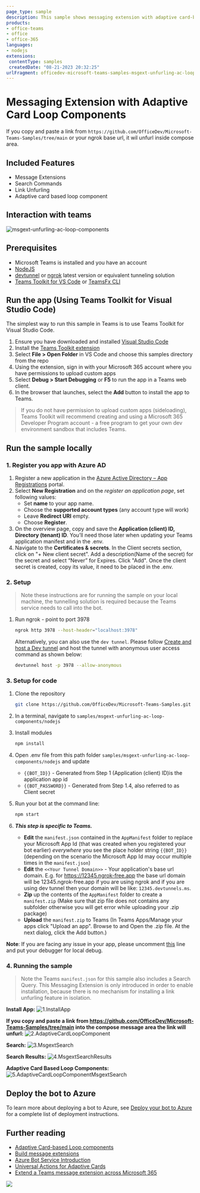 ```yaml
---
page_type: sample
description: This sample shows messaging extension with adaptive card-based loop components functionality.
products:
- office-teams
- office
- office-365
languages:
- nodejs
extensions:
 contentType: samples
 createdDate: "08-21-2023 20:32:25"
urlFragment: officedev-microsoft-teams-samples-msgext-unfurling-ac-loop-components-nodejs
---
```


# Messaging Extension with Adaptive Card Loop Components

If you copy and paste a link from `https://github.com/OfficeDev/Microsoft-Teams-Samples/tree/main` or your ngrok base url, it wil unfurl inside compose area.

## Included Features
* Message Extensions
* Search Commands
* Link Unfurling
* Adaptive card based loop component

## Interaction with teams
![msgext-unfurling-ac-loop-components](Images/msgext-unfurling-ac-loop-components.gif)

## Prerequisites

- Microsoft Teams is installed and you have an account
- [NodeJS](https://nodejs.org/en/)
- [devtunnel](https://aka.ms/TunnelsCliDownload/win-x64) or [ngrok](https://ngrok.com/) latest version or equivalent tunneling solution
- [Teams Toolkit for VS Code](https://marketplace.visualstudio.com/items?itemName=TeamsDevApp.ms-teams-vscode-extension) or [TeamsFx CLI](https://learn.microsoft.com/microsoftteams/platform/toolkit/teamsfx-cli?pivots=version-one)

## Run the app (Using Teams Toolkit for Visual Studio Code)

The simplest way to run this sample in Teams is to use Teams Toolkit for Visual Studio Code.

1. Ensure you have downloaded and installed [Visual Studio Code](https://code.visualstudio.com/docs/setup/setup-overview)
1. Install the [Teams Toolkit extension](https://marketplace.visualstudio.com/items?itemName=TeamsDevApp.ms-teams-vscode-extension)
1. Select **File > Open Folder** in VS Code and choose this samples directory from the repo
1. Using the extension, sign in with your Microsoft 365 account where you have permissions to upload custom apps
1. Select **Debug > Start Debugging** or **F5** to run the app in a Teams web client.
1. In the browser that launches, select the **Add** button to install the app to Teams.
> If you do not have permission to upload custom apps (sideloading), Teams Toolkit will recommend creating and using a Microsoft 365 Developer Program account - a free program to get your own dev environment sandbox that includes Teams.

## Run the sample locally

### 1. Register you app with Azure AD

1. Register a new application in the [Azure Active Directory – App Registrations](https://go.microsoft.com/fwlink/?linkid=2083908) portal.
  2. Select **New Registration** and on the *register an application page*, set following values:
      * Set **name** to your app name.
      * Choose the **supported account types** (any account type will work)
      * Leave **Redirect URI** empty.
      * Choose **Register**.
  3. On the overview page, copy and save the **Application (client) ID, Directory (tenant) ID**. You’ll need those later when updating your Teams application manifest and in the .env.
  4.  Navigate to the **Certificates & secrets**. In the Client secrets section, click on "+ New client secret". Add a description(Name of the secret) for the secret and select “Never” for Expires. Click "Add". Once the client secret is created, copy its value, it need to be placed in the .env.

### 2. Setup

> Note these instructions are for running the sample on your local machine, the tunnelling solution is required because
the Teams service needs to call into the bot.

1) Run ngrok - point to port 3978

    ```bash
    ngrok http 3978 --host-header="localhost:3978"
    ```
    Alternatively, you can also use the `dev tunnel`. Please follow [Create and host a Dev tunnel](https://learn.microsoft.com/en-us/azure/developer/dev-tunnels/get-started?tabs=windows) and host the tunnel with anonymous user access command as shown below:

   ```bash
   devtunnel host -p 3978 --allow-anonymous
   ```

### 3. Setup for code
1) Clone the repository

    ```bash
    git clone https://github.com/OfficeDev/Microsoft-Teams-Samples.git
    ```

1) In a terminal, navigate to `samples/msgext-unfurling-ac-loop-components/nodejs`

1) Install modules

    ```bash
    npm install
    ```

1) Open .env file from this path folder `samples/msgext-unfurling-ac-loop-components/nodejs` and update 
   - `{{BOT_ID}}` - Generated from Step 1 (Application (client) ID)is the application app id
   - `{{BOT_PASSWORD}}` - Generated from Step 1.4, also referred to as Client secret

1) Run your bot at the command line:

    ```bash
    npm start
    ```

1) __*This step is specific to Teams.*__
    - **Edit** the `manifest.json` contained in the  `AppManifest` folder to replace your Microsoft App Id (that was created when you registered your bot earlier) *everywhere* you see the place holder string `{{BOT_ID}}` (depending on the scenario the Microsoft App Id may occur multiple times in the `manifest.json`)
    - **Edit** the `<<Your Tunnel Domain>>` - Your application's base url domain. E.g. for https://12345.ngrok-free.app the base url domain will be 12345.ngrok-free.app if you are using ngrok and if you are using dev tunnel then your domain will be like: `12345.devtunnels.ms`.
    - **Zip** up the contents of the `AppManifest` folder to create a `manifest.zip` (Make sure that zip file does not contains any subfolder otherwise you will get error while uploading your .zip package)
    - **Upload** the `manifest.zip` to Teams (In Teams Apps/Manage your apps click "Upload an app". Browse to and Open the .zip file. At the next dialog, click the Add button.)

**Note**: If you are facing any issue in your app, please uncomment [this](https://github.com/OfficeDev/Microsoft-Teams-Samples/blob/main/samples/msgext-unfurling-ac-loop-components/nodejs/index.js#L39) line and put your debugger for local debug.

### 4. Running the sample

> Note the Teams `manifest.json` for this sample also includes a Search Query. This Messaging Extension is only introduced in order to enable installation, because there is no mechanism for installing a link unfurling feature in isolation.

**Install App:**
![1.InstallApp](Images/1.InstallApp.png)

**If you copy and paste a link from https://github.com/OfficeDev/Microsoft-Teams-Samples/tree/main into the compose message area the link will unfurl:**
![2.AdaptiveCardLoopComponent](Images/2.AdaptiveCardLoopComponent.png)

**Search:**
![3.MsgextSearch ](Images/3.MsgextSearch.png)

**Search Results:**
![4.MsgextSearchResults ](Images/4.MsgextSearchResults.png)

**Adaptive Card Based Loop Components:**
![5.AdaptiveCardLoopComponentMsgextSearch](Images/5.AdaptiveCardLoopComponentMsgextSearch.png)

## Deploy the bot to Azure

To learn more about deploying a bot to Azure, see [Deploy your bot to Azure](https://aka.ms/azuredeployment) for a complete list of deployment instructions.

## Further reading

- [Adaptive Card-based Loop components](https://microsoft.com/en-us/microsoftteams/platform/m365-apps/cards-loop-component?branch=pr-en-us-9230)
- [Build message extensions](https://microsoft.com/en-us/microsoftteams/platform/messaging-extensions/what-are-messaging-extensions)
- [Azure Bot Service Introduction](https://microsoft.com/en-us/microsoftteams/platform/messaging-extensions/how-to/link-unfurling)
- [Universal Actions for Adaptive Cards](https://microsoft.com/en-us/microsoftteams/platform/task-modules-and-cards/cards/universal-actions-for-adaptive-cards/work-with-universal-actions-for-adaptive-cards)
- [Extend a Teams message extension across Microsoft 365](https://microsoft.com/en-us/microsoftteams/platform/m365-apps/extend-m365-teams-message-extension)


<img src="https://pnptelemetry.azurewebsites.net/microsoft-teams-samples/samples/msgext-unfurling-ac-loop-components-nodejs" />